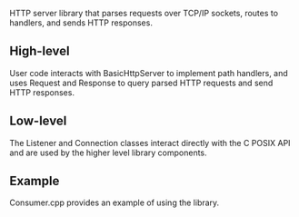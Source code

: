 HTTP server library that parses requests over TCP/IP sockets, routes to handlers, and sends HTTP responses.

## High-level
User code interacts with BasicHttpServer to implement path handlers, and uses Request and Response to query parsed HTTP requests and send HTTP responses.

## Low-level
The Listener and Connection classes interact directly with the C POSIX API and are used by the higher level library components.

## Example
Consumer.cpp provides an example of using the library.
